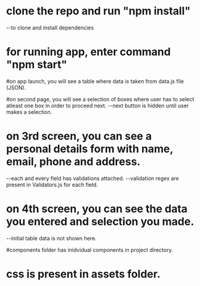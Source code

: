 # clone the repo and run "npm install"
--to clone and install dependencies

# for running app, enter command "npm start"

#on app launch, you will see a table where data is taken from data.js file (JSON).

#on second page, you will see a selection of boxes where user has to select atleast one box in order to proceed next.
--next button is hidden until user makes a selection.

# on 3rd screen, you can see a personal details form with name, email, phone and address.
--each and every field has validations attached.
--validation regex are present in Validators.js for each field.

# on 4th screen, you can see the data you entered and selection you made.
--initial table data is not shown here.

#components folder has inidvidual components in project directory.

# css is present in assets folder.
